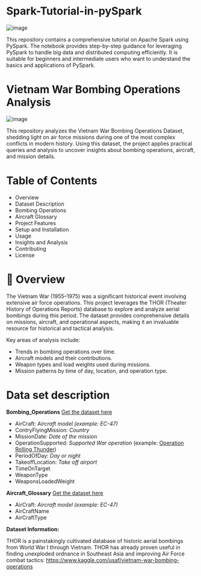 # Spark-Tutorial-in-pySpark
![image](https://github.com/user-attachments/assets/28633e6e-4600-49db-a17b-fc378445e3ec)

This repository contains a comprehensive tutorial on Apache Spark using PySpark. The notebook provides step-by-step guidance for leveraging PySpark to handle big data and distributed computing efficiently. It is suitable for beginners and intermediate users who want to understand the basics and applications of PySpark.

# Vietnam War Bombing Operations Analysis
![image](https://github.com/user-attachments/assets/f891d224-4a13-49e6-99b6-10f972d420d1)

This repository analyzes the Vietnam War Bombing Operations Dataset, shedding light on air force missions during one of the most complex conflicts in modern history. Using this dataset, the project applies practical queries and analysis to uncover insights about bombing operations, aircraft, and mission details.

# Table of Contents
* Overview
* Dataset Description
* Bombing Operations
* Aircraft Glossary
* Project Features
* Setup and Installation
* Usage
* Insights and Analysis
* Contributing
* License

# 🌟 Overview
The Vietnam War (1955–1975) was a significant historical event involving extensive air force operations. This project leverages the THOR (Theater History of Operations Reports) database to explore and analyze aerial bombings during this period. The dataset provides comprehensive details on missions, aircraft, and operational aspects, making it an invaluable resource for historical and tactical analysis.

Key areas of analysis include:

* Trends in bombing operations over time.
* Aircraft models and their contributions.
* Weapon types and load weights used during missions.
* Mission patterns by time of day, location, and operation type.

# Data set description

**Bombing_Operations** [Get the dataset here](https://drive.google.com/a/epfl.ch/file/d/1L6pCQkldvdBoaEhRFzL0VnrggEFvqON4/view?usp=sharing)

- AirCraft: _Aircraft model (example: EC-47)_
- ContryFlyingMission: _Country_
- MissionDate: _Date of the mission_
- OperationSupported: _Supported War operation_ (example: [Operation Rolling Thunder](https://en.wikipedia.org/wiki/Operation_Rolling_Thunder))
- PeriodOfDay: _Day or night_
- TakeoffLocation: _Take off airport_
- TimeOnTarget
- WeaponType
- WeaponsLoadedWeight

**Aircraft_Glossary** [Get the dataset here](https://drive.google.com/a/epfl.ch/file/d/14dyBmcTBA32uXPxDbqr0bFDIzGxMTWwl/view?usp=sharing)

- AirCraft: _Aircraft model (example: EC-47)_
- AirCraftName
- AirCraftType

**Dataset Information:**

THOR is a painstakingly cultivated database of historic aerial bombings from World War I through Vietnam. THOR has already proven useful in finding unexploded ordnance in Southeast Asia and improving Air Force combat tactics:
https://www.kaggle.com/usaf/vietnam-war-bombing-operations



